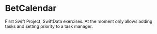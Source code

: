 # BetCalendar
First Swift Project, SwiftData exercises. At the moment only allows adding tasks and setting priority to a task manager.
